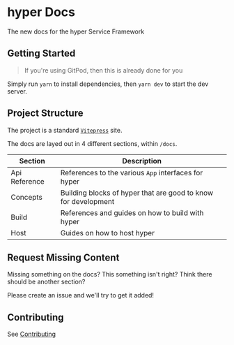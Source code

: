 # hyper Docs

The new docs for the hyper Service Framework

## Getting Started

> If you're using GitPod, then this is already done for you

Simply run `yarn` to install dependencies, then `yarn dev` to start the dev server.

## Project Structure

The project is a standard [`Vitepress`](https://vitepress.dev/) site.

The docs are layed out in 4 different sections, within `/docs`.

| Section       | Description                                                    |
| ------------- | -------------------------------------------------------------- |
| Api Reference | References to the various `App` interfaces for hyper           |
| Concepts      | Building blocks of hyper that are good to know for development |
| Build         | References and guides on how to build with hyper               |
| Host          | Guides on how to host hyper                                    |

## Request Missing Content

Missing something on the docs? This something isn't right? Think there should be another section?

Please create an issue and we'll try to get it added!

## Contributing

See [Contributing](./CONTRIBUTING.md)
